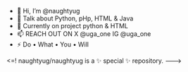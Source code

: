 - 👋 Hi, I’m @naughtyug
- 👀 Talk about Python, pHp, HTML & Java
- 🌱 Currently on project python & HTML
- 📫 REACH OUT ON X @uga_one IG @uga_one
- ⚡ Do • What • You • Will

<=!
naughtyug/naughtyug is a ✨ special ✨ repository.
--->
